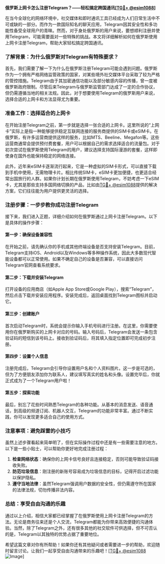 **俄罗斯上网卡怎么注册Telegram？——轻松搞定跨国通讯[[TG💪+ @esim1088](https://t.me/s/esim1088)]**

在当今全球化的网络环境中，社交媒体和即时通讯工具已经成为人们日常生活中不可或缺的一部分。而作为一款国际知名的聊天应用，Telegram因其安全性和多功能性备受全球用户的青睐。然而，对于身处俄罗斯的用户来说，要想顺利注册并使用Telegram，可能需要面对一些特殊的挑战。本文将详细解析如何在俄罗斯使用上网卡注册Telegram，帮助大家轻松搞定跨国通讯。

### 了解背景：为什么俄罗斯对Telegram有特殊要求？

首先，我们需要了解一下为什么在俄罗斯注册Telegram可能会遇到问题。俄罗斯作为一个拥有严格网络监管政策的国家，对某些境外社交媒体平台采取了较为严格的管控措施。Telegram由于其加密通信功能以及部分敏感内容的传播，曾一度被俄罗斯政府限制。尽管后来Telegram与俄罗斯监管部门达成了一定的合作协议，但仍需遵循当地的相关法规。因此，对于想要使用Telegram的俄罗斯用户来说，选择合适的上网卡和方法显得尤为重要。

### 准备工作：选择适合的上网卡

在开始注册Telegram之前，第一步就是选择一张合适的上网卡。这里所说的“上网卡”实际上是指一种能够提供稳定互联网连接的服务商提供的SIM卡或eSIM卡。在俄罗斯，有许多运营商提供这样的服务，比如MTS、Beeline、Megafon等。这些运营商通常会提供预付费套餐，用户可以根据自己的需求选择适合的流量包。对于初次尝试在俄罗斯使用Telegram的用户，建议选择支持国际漫游的套餐，这样即使身在国外也能保持稳定的网络连接。

此外，近年来eSIM卡逐渐流行起来，它是一种虚拟的SIM卡形式，可以直接下载到手机中使用，无需物理卡片。相比传统SIM卡，eSIM卡更加便捷，也更适合经常出国旅行的人群。如果你计划长期在俄罗斯使用Telegram，不妨考虑一下eSIM卡，尤其是那些支持多国网络切换的产品，比如由[TG💪+ @esim1088](https://t.me/s/esim1088)提供的解决方案，它们往往能为用户提供更灵活的选择。

### 注册步骤：一步步教你成功注册Telegram

接下来，我们进入正题，详细介绍如何在俄罗斯通过上网卡注册Telegram。以下是具体的操作步骤：

#### 第一步：确保设备兼容性
在开始之前，请先确认你的手机或其他终端设备是否支持安装Telegram。目前，Telegram支持iOS、Android以及Windows等多种操作系统，因此大多数现代智能设备都可以正常使用。如果不确定自己的设备是否兼容，可以直接访问Telegram官网查看系统要求。

#### 第二步：下载并安装Telegram
打开设备的应用商店（如Apple App Store或Google Play），搜索“Telegram”，然后点击下载并安装应用程序。安装完成后，返回桌面找到Telegram图标并启动它。

#### 第三步：创建账户
首次启动Telegram时，系统会提示你输入手机号码进行注册。在这里，你需要使用你在俄罗斯购买的上网卡对应的号码。输入号码后，Telegram会发送一条包含验证码的短信到该号码上。接收到验证码后，将其填入指定位置即可完成初步注册。

#### 第四步：设置个人信息
注册完成后，Telegram会引导你设置用户名和个人资料图片。这一步是可选的，但为了方便朋友添加你为联系人，建议填写真实的姓名和头像。设置完毕后，你就正式成为了一个Telegram用户啦！

#### 第五步：探索功能
最后，别忘了花些时间熟悉Telegram的各种功能。从基本的消息发送、语音通话，到高级的频道订阅、机器人交互，Telegram的功能非常丰富。通过不断实践，你可以发现更多适合自己的使用方式。

### 注意事项：避免踩雷的小技巧

虽然上述步骤看起来简单明了，但在实际操作过程中还是有一些需要注意的地方。以下是一些小贴士，可以帮助你更好地完成注册过程：

1. **检查网络状态**：确保你的上网卡信号良好且连接稳定，否则可能导致验证码接收失败。
2. **防范垃圾信息**：刚注册的新账号容易成为垃圾信息的目标，记得开启过滤功能以保护隐私。
3. **遵守当地法律**：虽然Telegram强调用户数据的安全性，但仍需遵守所在国家的法律法规，切勿传播非法内容。

### 总结：享受自由沟通的乐趣

通过以上介绍，相信大家都已经掌握了在俄罗斯使用上网卡注册Telegram的方法。无论是商务往来还是个人交流，Telegram都能为你带来高效便捷的沟通体验。当然，除了Telegram之外，还有很多其他的社交软件可供选择，但不可否认的是，Telegram以其独特的优势占据了重要地位。

希望这篇文章对你有所帮助！如果你还有其他疑问或者需要进一步的帮助，欢迎随时留言讨论。让我们一起享受自由沟通带来的乐趣吧！[[TG💪+ @esim1088](https://t.me/s/esim1088) ![Image](https://i.postimg.cc/4NQfJmqS/Snipaste-2025-05-13-00-14-12.png)]
